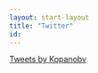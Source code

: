 ```yaml
---
layout: start-layout
title: "Twitter"
id: 	
---
```

<a class="twitter-timeline" href="https://twitter.com/kopanobv" data-width="100%" data-chrome="nofooter noborders transparent" data-tweet-limit="2">Tweets by Kopanobv</a> <script async src="//platform.twitter.com/widgets.js" charset="utf-8"></script>